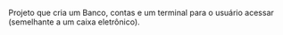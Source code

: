 Projeto que cria um Banco, contas e um terminal para o usuário acessar (semelhante a um caixa eletrônico).
